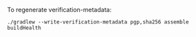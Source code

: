 To regenerate verification-metadata:

`./gradlew --write-verification-metadata pgp,sha256 assemble buildHealth`